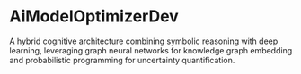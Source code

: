 # AiModelOptimizerDev
A hybrid cognitive architecture combining symbolic reasoning with deep learning, leveraging graph neural networks for knowledge graph embedding and probabilistic programming for uncertainty quantification.
